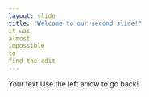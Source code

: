 ```yaml
---
layout: slide
title: "Welcome to our second slide!"
it was
almost
impossible
to 
find the edit 
---
```

Your text
Use the left arrow to go back!
